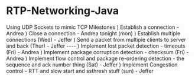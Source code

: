 # RTP-Networking-Java
Using UDP Sockets to mimic TCP
Milestones
	) Establish a connection - Andrea
	) Close a connection - Andrea
		tonight (mon)
	) Establish multiple connections (Wed) - Jeffer
	) Send a packet from multiple clients to server and back (Thur) - Jeffer
	----
	) Implement lost packet detection - timeouts (Fri) - Andrea
	) Implement package corruption detection - checksum (Fri) - Andrea
	) Implement flow control and package re-ordering detection - the sequence and ack number thing (Sat) - Jeffer
	) Implement Congestion control - RTT and slow start and ssthresh stuff (sun) - Jeffer
